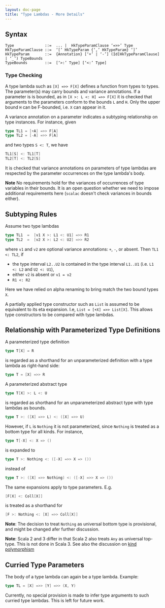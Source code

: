 ```yaml
---
layout: doc-page
title: "Type Lambdas - More Details"
---
```


## Syntax

```
Type              ::=  ... |  HkTypeParamClause ‘=>>’ Type
HkTypeParamClause ::=  ‘[’ HkTypeParam {‘,’ HkTypeParam} ‘]’
HkTypeParam       ::=  {Annotation} [‘+’ | ‘-’] (Id[HkTypeParamClause] | ‘_’) TypeBounds
TypeBounds        ::=  [‘>:’ Type] [‘<:’ Type]
```

### Type Checking

A type lambda such as `[X] =>> F[X]` defines a function from types to types. The parameter(s) may carry bounds and variance annotations.
If a parameter is is bounded, as in `[X >: L <: H] =>> F[X]` it is checked that arguments to the parameters conform to the bounds `L` and `H`.
Only the upper bound `H` can be F-bounded, i.e. `X` can appear in it.

A variance annotation on a parameter indicates a subtyping relationship on type instances. For instance, given
```scala
type TL1 = [+A] =>> F[A]
type TL2 = [-A] =>> F[A]
```
and two types `S <: T`, we have
```scala
TL1[S] <: TL1[T]
TL2[T] <: TL2[S]
```
It is checked that variance annotations on parameters of type lambdas are respected by the parameter occurrences on the type lambda's body.

**Note** No requirements hold for the variances of occurrences of type variables in their bounds. It is an open question whether we need to impose additional requirements here
(`scalac` doesn't check variances in bounds either).

## Subtyping Rules

Assume two type lambdas
```scala
type TL1  =  [v1 X >: L1 <: U1] =>> R1
type TL2  =  [v2 X >: L2 <: U2] =>> R2
```
where `v1` and `v2` are optional variance annotations: `+`, `-`, or absent.
Then `TL1 <: TL2`, if

 - the type interval `L2..U2` is contained in the type interval `L1..U1` (i.e.
`L1 <: L2` and `U2 <: U1`),
 - either `v2` is absent or `v1 = v2`
 - `R1 <: R2`

Here we have relied on alpha renaming to bring match the two bound types `X`.

A partially applied type constructor such as `List` is assumed to be equivalent to
its eta expansion. I.e, `List = [+X] =>> List[X]`. This allows type constructors
to be compared with type lambdas.

## Relationship with Parameterized Type Definitions

A parameterized type definition
```scala
type T[X] = R
```
is regarded as a shorthand for an unparameterized definition with a type lambda as right-hand side:
```scala
type T = [X] =>> R
```

A parameterized abstract type
```scala
type T[X] >: L <: U
```
is regarded as shorthand for an unparameterized abstract type with type lambdas as bounds.
```scala
type T >: ([X] =>> L) <: ([X] =>> U)
```
However, if `L` is `Nothing` it is not parameterized, since `Nothing` is treated as a bottom type for all kinds. For instance,
```scala
type T[-X] <: X => ()
```
is expanded to
```scala
type T >: Nothing <: ([-X] =>> X => ())
```
instead of
```scala
type T >: ([X] =>> Nothing) <: ([-X] =>> X => ())
```

The same expansions apply to type parameters. E.g.
```scala
[F[X] <: Coll[X]]
```
is treated as a shorthand for
```scala
[F >: Nothing <: [X] =>> Coll[X]]
```

**Note**: The decision to treat `Nothing` as universal bottom type is provisional, and might be changed afer further discussion.

**Note**: Scala 2 and 3 differ in that Scala 2 also treats `Any` as universal top-type. This is not done in Scala 3. See also the discussion on [kind polymorphism](../other-new-features/kind-polymorphism.html)

## Curried Type Parameters

The body of a type lambda can again be a type lambda. Example:
```scala
type TL = [X] =>> [Y] =>> (X, Y)
```
Currently, no special provision is made to infer type arguments to such curried type lambdas. This is left for future work.



